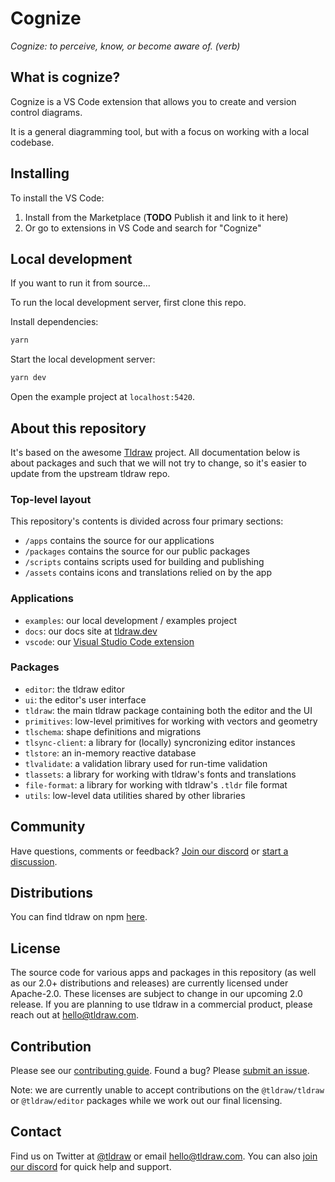 # Cognize

_Cognize: to perceive, know, or become aware of. (verb)_

## What is cognize?

Cognize is a VS Code extension that allows you to create and version control diagrams.

It is a general diagramming tool, but with a focus on working with a local codebase.

## Installing

To install the VS Code:

1.  Install from the Marketplace (**TODO** Publish it and link to it here)
1.  Or go to extensions in VS Code and search for "Cognize"

## Local development

If you want to run it from source...

To run the local development server, first clone this repo.

Install dependencies:

```bash
yarn
```

Start the local development server:

```bash
yarn dev
```

Open the example project at `localhost:5420`.

## About this repository

It's based on the awesome [Tldraw](https://github.com/tldraw/tldraw) project. All documentation below is about packages
and such that we will not try to change, so it's easier to update from the upstream tldraw repo.

### Top-level layout

This repository's contents is divided across four primary sections:

- `/apps` contains the source for our applications
- `/packages` contains the source for our public packages
- `/scripts` contains scripts used for building and publishing
- `/assets` contains icons and translations relied on by the app

### Applications

- `examples`: our local development / examples project
- `docs`: our docs site at [tldraw.dev](https://tldraw.dev)
- `vscode`: our [Visual Studio Code extension](https://marketplace.visualstudio.com/items?itemName=tldraw-org.tldraw-vscode)

### Packages

- `editor`: the tldraw editor
- `ui`: the editor's user interface
- `tldraw`: the main tldraw package containing both the editor and the UI
- `primitives`: low-level primitives for working with vectors and geometry
- `tlschema`: shape definitions and migrations
- `tlsync-client`: a library for (locally) syncronizing editor instances
- `tlstore`: an in-memory reactive database
- `tlvalidate`: a validation library used for run-time validation
- `tlassets`: a library for working with tldraw's fonts and translations
- `file-format`: a library for working with tldraw's `.tldr` file format
- `utils`: low-level data utilities shared by other libraries

## Community

Have questions, comments or feedback? [Join our discord](https://discord.gg/rhsyWMUJxd) or [start a discussion](https://github.com/tldraw/tldraw/discussions/new).

## Distributions

You can find tldraw on npm [here](https://www.npmjs.com/package/@tldraw/tldraw).

## License

The source code for various apps and packages in this repository (as well as our 2.0+ distributions and releases) are currently licensed under Apache-2.0. These licenses are subject to change in our upcoming 2.0 release. If you are planning to use tldraw in a commercial product, please reach out at [hello@tldraw.com](mailto://hello@tldraw.com).

## Contribution

Please see our [contributing guide](https://github.com/tldraw/tldraw/blob/main/CONTRIBUTING.md). Found a bug? Please [submit an issue](https://github.com/tldraw/tldraw/issues/new).

Note: we are currently unable to accept contributions on the `@tldraw/tldraw` or `@tldraw/editor` packages while we work out our final licensing.

## Contact

Find us on Twitter at [@tldraw](https://twitter.com/tldraw) or email [hello@tldraw.com](mailto://hello@tldraw.com). You can also [join our discord](https://discord.gg/rhsyWMUJxd) for quick help and support.
